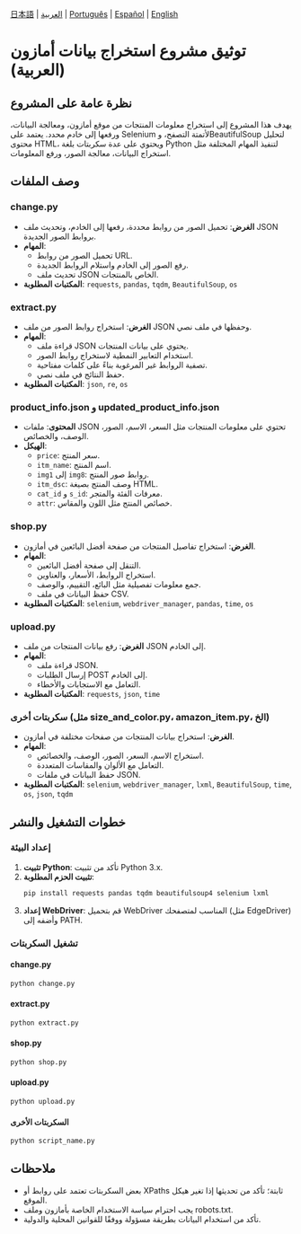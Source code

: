 
[日本語](README-jp.md) | [العربية](README-ar.md) | [Português](README-pt.md) | [Español](README-es.md) | [English](README-en.md)

# توثيق مشروع استخراج بيانات أمازون (العربية)

## نظرة عامة على المشروع

يهدف هذا المشروع إلى استخراج معلومات المنتجات من موقع أمازون، ومعالجة البيانات، ورفعها إلى خادم محدد. يعتمد على Selenium لأتمتة التصفح، وBeautifulSoup لتحليل محتوى HTML، ويحتوي على عدة سكربتات بلغة Python لتنفيذ المهام المختلفة مثل استخراج البيانات، معالجة الصور، ورفع المعلومات.

## وصف الملفات

### change.py

- **الغرض**: تحميل الصور من روابط محددة، رفعها إلى الخادم، وتحديث ملف JSON بروابط الصور الجديدة.
- **المهام**:
  - تحميل الصور من روابط URL.
  - رفع الصور إلى الخادم واستلام الروابط الجديدة.
  - تحديث ملف JSON الخاص بالمنتجات.
- **المكتبات المطلوبة**: `requests`, `pandas`, `tqdm`, `BeautifulSoup`, `os`

### extract.py

- **الغرض**: استخراج روابط الصور من ملف JSON وحفظها في ملف نصي.
- **المهام**:
  - قراءة ملف JSON يحتوي على بيانات المنتجات.
  - استخدام التعابير النمطية لاستخراج روابط الصور.
  - تصفية الروابط غير المرغوبة بناءً على كلمات مفتاحية.
  - حفظ النتائج في ملف نصي.
- **المكتبات المطلوبة**: `json`, `re`, `os`

### product_info.json و updated_product_info.json

- **المحتوى**: ملفات JSON تحتوي على معلومات المنتجات مثل السعر، الاسم، الصور، الوصف، والخصائص.
- **الهيكل**:
  - `price`: سعر المنتج.
  - `itm_name`: اسم المنتج.
  - `img1` إلى `img8`: روابط صور المنتج.
  - `itm_dsc`: وصف المنتج بصيغة HTML.
  - `cat_id` و `s_id`: معرفات الفئة والمتجر.
  - `attr`: خصائص المنتج مثل اللون والمقاس.

### shop.py

- **الغرض**: استخراج تفاصيل المنتجات من صفحة أفضل البائعين في أمازون.
- **المهام**:
  - التنقل إلى صفحة أفضل البائعين.
  - استخراج الروابط، الأسعار، والعناوين.
  - جمع معلومات تفصيلية مثل البائع، التقييم، والوصف.
  - حفظ البيانات في ملف CSV.
- **المكتبات المطلوبة**: `selenium`, `webdriver_manager`, `pandas`, `time`, `os`

### upload.py

- **الغرض**: رفع بيانات المنتجات من ملف JSON إلى الخادم.
- **المهام**:
  - قراءة ملف JSON.
  - إرسال الطلبات POST إلى الخادم.
  - التعامل مع الاستجابات والأخطاء.
- **المكتبات المطلوبة**: `requests`, `json`, `time`

### سكربتات أخرى (مثل size_and_color.py، amazon_item.py، الخ)

- **الغرض**: استخراج بيانات المنتجات من صفحات مختلفة في أمازون.
- **المهام**:
  - استخراج الاسم، السعر، الصور، الوصف، والخصائص.
  - التعامل مع الألوان والمقاسات المتعددة.
  - حفظ البيانات في ملفات JSON.
- **المكتبات المطلوبة**: `selenium`, `webdriver_manager`, `lxml`, `BeautifulSoup`, `time`, `os`, `json`, `tqdm`

## خطوات التشغيل والنشر

### إعداد البيئة

1. **تثبيت Python**: تأكد من تثبيت Python 3.x.
2. **تثبيت الحزم المطلوبة**:
   ```bash
   pip install requests pandas tqdm beautifulsoup4 selenium lxml


3. **إعداد WebDriver**: قم بتحميل WebDriver المناسب لمتصفحك (مثل EdgeDriver) وأضفه إلى PATH.

### تشغيل السكربتات

#### change.py

```bash
python change.py
```

#### extract.py

```bash
python extract.py
```

#### shop.py

```bash
python shop.py
```

#### upload.py

```bash
python upload.py
```

#### السكربتات الأخرى

```bash
python script_name.py
```

## ملاحظات

* بعض السكربتات تعتمد على روابط أو XPaths ثابتة؛ تأكد من تحديثها إذا تغير هيكل الموقع.
* يجب احترام سياسة الاستخدام الخاصة بأمازون وملف robots.txt.
* تأكد من استخدام البيانات بطريقة مسؤولة ووفقًا للقوانين المحلية والدولية.


